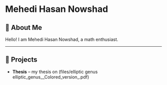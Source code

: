 # Mehedi Hasan Nowshad

## 📖 About Me
Hello! I am Mehedi Hasan Nowshad, a math enthusiast.

---

## 📂 Projects
- **Thesis** – my thesis on (files/elliptic genus elliptic_genus__Colored_version_.pdf)
